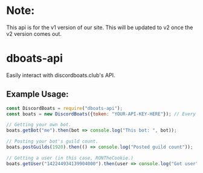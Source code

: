 # Note:
This api is for the v1 version of our site. This will be updated to v2 once the v2 version comes out.

# dboats-api
Easily interact with discordboats.club's API.

## Example Usage:

```js
const DiscordBoats = require("dboats-api");
const boats = new DiscordBoats({token: "YOUR-API-KEY-HERE"}); // Every bot has a diffrent api key.

// Getting your own bot.
boats.getBot("me").then(bot => console.log("This bot: ", bot));

// Posting your bot's guild count.
boats.postGuilds(1920).then(() => console.log("Posted guild count"));

// Getting a user (in this case, RONTheCookie.)
boats.getUser("142244934139904000").then(user => console.log("Got user", user));
```
